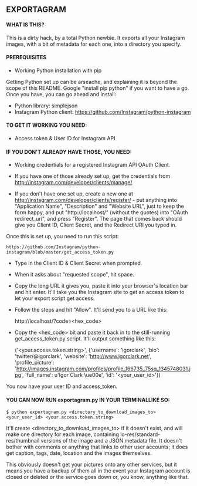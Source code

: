## EXPORTAGRAM

#### WHAT IS THIS?

This is a dirty hack, by a total Python newbie. It exports all your Instagram images, with a bit of metadata for each one, into a directory you specify.

#### PREREQUISITES

- Working Python installation with pip

Getting Python set up can be arseache, and explaining it is beyond the scope of this README. Google "install pip python" if you want to have a go. Once you have, you can go ahead and install:

- Python library: simplejson
- Instagram Python client: https://github.com/Instagram/python-instagram

#### TO GET IT WORKING YOU NEED:

- Access token & User ID for Instagram API

#### IF YOU DON'T ALREADY HAVE THOSE, YOU NEED:

- Working credentials for a registered Instagram API OAuth Client.

- If you have one of those already set up, get the credentials from http://instagram.com/developer/clients/manage/
- If you don't have one set up, create a new one at http://instagram.com/developer/clients/register/ - put anything into "Application Name", "Description" and "Website URL", just to keep the form happy, and put "http://localhost/" (without the quotes) into "OAuth redirect_uri", and press "Register". The page that comes back should give you Client ID, Client Secret, and the Redirect URI you typed in.

Once this is set up, you need to run this script:

	https://github.com/Instagram/python-instagram/blob/master/get_access_token.py

- Type in the Client ID & Client Secret when prompted.
- When it asks about "requested scope", hit space.
- Copy the long URL it gives you, paste it into your browser's location bar and hit enter. It'll take you the Instagram site to get an access token to let your export script get access.
- Follow the steps and hit "Allow". It'll send you to a URL like this:

	http://localhost/?code=&lt;hex_code&gt;

- Copy the &lt;hex_code&gt; bit and paste it back in to the still-running get_access_token.py script. It'll output something like this:

	('&lt;your.access.token.string&gt;', {'username': 'igorclark', 'bio': 'twitter/@igorclark', 'website': 'http://www.igorclark.net', 'profile_picture': 'http://images.instagram.com/profiles/profile_166735_75sq_1345748031.jpg',
 'full_name': u'Igor Clark \ue00e', 'id': '&lt;your_user_id&gt;'})

You now have your user ID and access_token.

#### YOU CAN NOW RUN exportagram.py IN YOUR TERMINALLIKE SO:

	$ python exportagram.py <directory_to_download_images_to> <your_user_id> <your.access.token.string>

It'll create &lt;directory_to_download_images_to&gt; if it doesn't exist, and will make one directory for each image, containing lo-res/standard-res/thumbnail versions of the image and a JSON metadata file. It doesn't bother with comments or anything that links to other user accounts; it does get caption, tags, date, location and the images themselves.

This obviously doesn't get your pictures onto any other services, but it means you have a backup of them all in the event your Instagram account is closed or deleted or the service goes down or, you know, anything like that.



